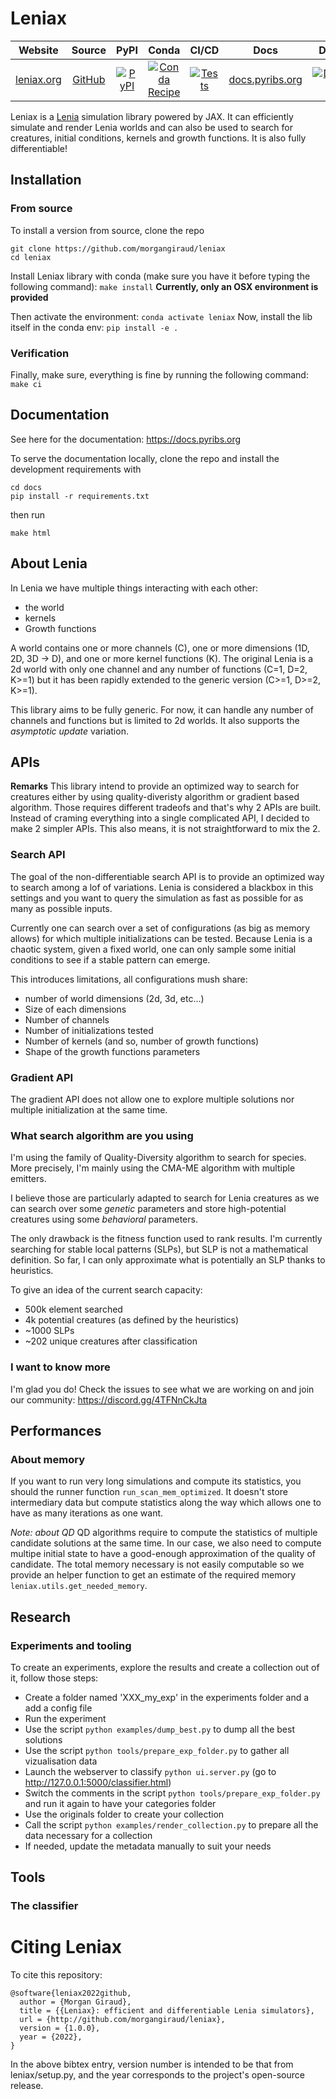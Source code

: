 # Leniax
| Website | Source | PyPI | Conda | CI/CD | Docs | Docs Status | Twitter |
| :------------------------------: | :--------------------------------------------: | :---------------------------------------------------------------------------------------------------------------: | :--------------------------------------------------------------------------------------------------------------------------------: | :--------------------------------------------------------------------------------------------------------------------------------------------------------------------------------------------------------------: | :----------------------------------------: | :----------------------------------------------------------------------------------------------------------------------------------------------: | :------------------------------------------------------------------------------------------------------------------------------------------: |
| [leniax.org](https://leniax.org) | [GitHub](https://github.com/morgangiraud/leniax) | [![PyPI](https://img.shields.io/pypi/v/ribs.svg?style=flat-square&color=blue)](https://pypi.python.org/pypi/leniax) | [![Conda Recipe](https://img.shields.io/badge/recipe-pyribs-green.svg?style=flat-square)](https://anaconda.org/conda-forge/leniax) | [![Tests](https://img.shields.io/endpoint.svg?url=https%3A%2F%2Factions-badge.atrox.dev%2Ficaros-usc%2Fpyribs%2Fbadge&style=flat-square)](https://github.com/morgangiraud/leniax/actions?query=workflow%3A"Tests") | [docs.pyribs.org](https://docs.pyribs.org) | [![Documentation Status](https://readthedocs.org/projects/ribs/badge/?version=stable&style=flat-square)](https://readthedocs.org/projects/ribs/) | [![Twitter](https://img.shields.io/badge/twitter-%231DA1F2.svg?&style=flat-square&logo=twitter&logoColor=white)](https://twitter.com/pyribs) |

Leniax is a [Lenia](https://chakazul.github.io/lenia.html) simulation library powered by JAX.
It can efficiently simulate and render Lenia worlds and can also be used to search for creatures, initial conditions, kernels and growth functions.
It is also fully differentiable!

## Installation

### From source
To install a version from source, clone the repo
```
git clone https://github.com/morgangiraud/leniax
cd leniax
```
Install Leniax library with conda (make sure you have it before typing the following command): `make install`
**Currently, only an OSX environment is provided**

Then activate the environment: `conda activate leniax`
Now, install the lib itself in the conda env: `pip install -e .`

### Verification
Finally, make sure, everything is fine by running the following command: `make ci`

## Documentation
See here for the documentation: https://docs.pyribs.org

To serve the documentation locally, clone the repo and install the development requirements with
```
cd docs
pip install -r requirements.txt
```
then run
```
make html
```

## About Lenia
In Lenia we have multiple things interacting with each other:
- the world
- kernels
- Growth functions

A world contains one or more channels (C), one or more dimensions (1D, 2D, 3D -> D), and one or more kernel functions (K). The original Lenia is a 2d world with only one channel and any number of functions (C=1, D=2, K>=1)  but it has been rapidly extended to the generic version (C>=1, D>=2, K>=1).

This library aims to be fully generic. For now, it can handle any number of channels and functions but is limited to 2d worlds. It also supports the *asymptotic update* variation.

## APIs

**Remarks**
This library intend to provide an optimized way to search for creatures either by using quality-diveristy algorithm or gradient based algorithm.
Those requires different tradeofs and that's why 2 APIs are built. Instead of craming everything into a single complicated API, I decided to make 2 simpler APIs. 
This also means, it is not straightforward to mix the 2.

### Search API
The goal of the non-differentiable search API is to provide an optimized way to search among a lof of variations.
Lenia is considered a blackbox in this settings and you want to query the simulation as fast as possible for as many as possible inputs.

Currently one can search over a set of configurations (as big as memory allows) for which multiple initializations can be tested. Because Lenia is a chaotic system, given a fixed world, one can only sample some initial conditions to see if a stable pattern can emerge.

This introduces limitations, all configurations mush share:
- number of world dimensions (2d, 3d, etc...)
- Size of each dimensions
- Number of channels
- Number of initializations tested
- Number of kernels (and so, number of growth functions)
- Shape of the growth functions parameters

### Gradient API
The gradient API does not allow one to explore multiple solutions nor multiple initialization at the same time.

### What search algorithm are you using
I'm using the family of Quality-Diversity algorithm to search for species. More precisely, I'm mainly using the CMA-ME algorithm with multiple emitters.

I believe those are particularly adapted to search for Lenia creatures as we can search over some *genetic* parameters and store high-potential creatures using some *behavioral* parameters.

The only drawback is the fitness function used to rank results. I'm currently searching for stable local patterns (SLPs), but SLP is not a mathematical definition. So far, I can only approximate what is potentially an SLP thanks to heuristics.

To give an idea of the current search capacity:
- 500k element searched
- 4k potential creatures (as defined by the heuristics)
- ~1000 SLPs
- ~202 unique creatures after classification

### I want to know more
I'm glad you do! Check the issues to see what we are working on and join our community: https://discord.gg/4TFNnCkJta


## Performances
### About memory
If you want to run very long simulations and compute its statistics, you should the runner function `run_scan_mem_optimized`. It doesn't store intermediary data but compute statistics along the way which allows one to have as many iterations as one want.

*Note: about QD*
QD algorithms require to compute the statistics of multiple candidate solutions at the same time. In our case, we also need to compute multipe initial state to have a good-enough approximation of the quality of candidate.
The total memory necessary is not easily computable so we provide an helper function to get an estimate of the required memory `leniax.utils.get_needed_memory`. 


## Research

### Experiments and tooling
To create an experiments, explore the results and create a collection out of it, follow those steps:
- Create a folder named 'XXX_my_exp' in the experiments folder and a add a config file
- Run the experiment
- Use the script `python examples/dump_best.py` to dump all the best solutions
- Use the script `python tools/prepare_exp_folder.py` to gather all vizualisation data
- Launch the webserver to classify `python ui.server.py` (go to http://127.0.0.1:5000/classifier.html)
- Switch the comments in the script `python tools/prepare_exp_folder.py` and run it again to have your categories folder
- Use the originals folder to create your collection
- Call the script `python examples/render_collection.py` to prepare all the data necessary for a collection
- If needed, update the metadata manually to suit your needs

## Tools
### The classifier


# Citing Leniax
To cite this repository:
```
@software{leniax2022github,
  author = {Morgan Giraud},
  title = {{Leniax}: efficient and differentiable Lenia simulators},
  url = {http://github.com/morgangiraud/leniax},
  version = {1.0.0},
  year = {2022},
}
```

In the above bibtex entry, version number is intended to be that from leniax/setup.py, and the year corresponds to the project's open-source release.